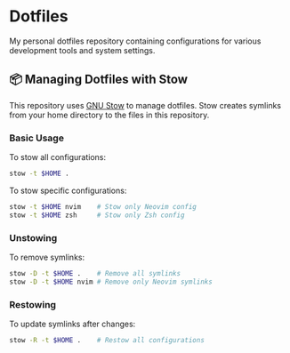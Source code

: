# Dotfiles

My personal dotfiles repository containing configurations for various development tools and system settings.

## 📦 Managing Dotfiles with Stow

This repository uses [GNU Stow](https://www.gnu.org/software/stow/) to manage dotfiles. Stow creates symlinks from your home directory to the files in this repository.

### Basic Usage

To stow all configurations:

```bash
stow -t $HOME .
```

To stow specific configurations:

```bash
stow -t $HOME nvim    # Stow only Neovim config
stow -t $HOME zsh     # Stow only Zsh config
```

### Unstowing

To remove symlinks:

```bash
stow -D -t $HOME .    # Remove all symlinks
stow -D -t $HOME nvim # Remove only Neovim symlinks
```

### Restowing

To update symlinks after changes:

```bash
stow -R -t $HOME .    # Restow all configurations
```
